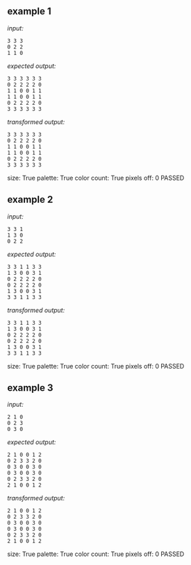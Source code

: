 
## example 1
*input:*
```
3 3 3
0 2 2
1 1 0
```
*expected output:*
```
3 3 3 3 3 3
0 2 2 2 2 0
1 1 0 0 1 1
1 1 0 0 1 1
0 2 2 2 2 0
3 3 3 3 3 3
```
*transformed output:*
```
3 3 3 3 3 3
0 2 2 2 2 0
1 1 0 0 1 1
1 1 0 0 1 1
0 2 2 2 2 0
3 3 3 3 3 3
```
size: True
palette: True
color count: True
pixels off: 0
PASSED

## example 2
*input:*
```
3 3 1
1 3 0
0 2 2
```
*expected output:*
```
3 3 1 1 3 3
1 3 0 0 3 1
0 2 2 2 2 0
0 2 2 2 2 0
1 3 0 0 3 1
3 3 1 1 3 3
```
*transformed output:*
```
3 3 1 1 3 3
1 3 0 0 3 1
0 2 2 2 2 0
0 2 2 2 2 0
1 3 0 0 3 1
3 3 1 1 3 3
```
size: True
palette: True
color count: True
pixels off: 0
PASSED

## example 3
*input:*
```
2 1 0
0 2 3
0 3 0
```
*expected output:*
```
2 1 0 0 1 2
0 2 3 3 2 0
0 3 0 0 3 0
0 3 0 0 3 0
0 2 3 3 2 0
2 1 0 0 1 2
```
*transformed output:*
```
2 1 0 0 1 2
0 2 3 3 2 0
0 3 0 0 3 0
0 3 0 0 3 0
0 2 3 3 2 0
2 1 0 0 1 2
```
size: True
palette: True
color count: True
pixels off: 0
PASSED
